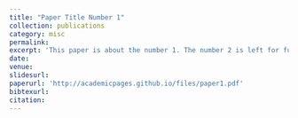 ```yaml
---
title: "Paper Title Number 1"
collection: publications
category: misc
permalink: 
excerpt: 'This paper is about the number 1. The number 2 is left for future work.'
date: 
venue: 
slidesurl: 
paperurl: 'http://academicpages.github.io/files/paper1.pdf'
bibtexurl: 
citation: 
---
```


